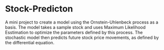 # Stock-Predicton
A mini project to create a model using the Ornstein-Uhlenbeck process as a basis. The model takes a sample stock and uses Maximum Likelihood Esstimation to optimize the parameters defined by this process. The stochastic model then predicts future stock price movements, as defined by the differential equation. 
